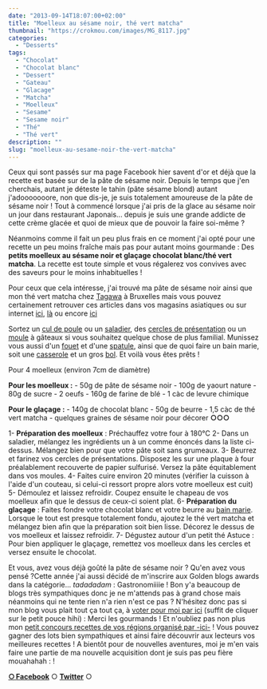 ```yaml
---
date: "2013-09-14T18:07:00+02:00"
title: "Moelleux au sésame noir, thé vert matcha"
thumbnail: "https://crokmou.com/images/MG_8117.jpg"
categories:
  - "Desserts"
tags:
  - "Chocolat"
  - "Chocolat blanc"
  - "Dessert"
  - "Gateau"
  - "Glacage"
  - "Matcha"
  - "Moelleux"
  - "Sesame"
  - "Sesame noir"
  - "Thé"
  - "Thé vert"
description: ""
slug: "moelleux-au-sesame-noir-the-vert-matcha"
---
```


Ceux qui sont passés sur ma page Facebook hier savent d'or et déjà que la recette est basée sur de la pâte de sésame noir. Depuis le temps que j'en cherchais, autant je déteste le tahin (pâte sésame blond) autant j'adooooooore, non que dis-je, je suis totalement amoureuse de la pâte de sésame noir ! Tout à commencé lorsque j'ai pris de la glace au sésame noir un jour dans restaurant Japonais... depuis je suis une grande addicte de cette crème glacée et quoi de mieux que de pouvoir la faire soi-même ?

<a name="more"></a>

Néanmoins comme il fait un peu plus frais en ce moment j'ai opté pour une recette un peu moins fraîche mais pas pour autant moins gourmande : Des **petits moelleux au sésame noir et glaçage chocolat blanc/thé vert matcha**. La recette est toute simple et vous régalerez vos convives avec des saveurs pour le moins inhabituelles !

Pour ceux que cela intéresse, j'ai trouvé ma pâte de sésame noir ainsi que mon thé vert matcha chez [Tagawa](http://www.tagawa.eu/) à Bruxelles mais vous pouvez certainement retrouver ces articles dans vos magasins asiatiques ou sur internet [ici](http://www.bienmanger.com/1F10929_Pate_Sesame.html), [là](http://www.laboutiquedujapon.fr/PrestaShop/fr/1326-pate-de-sesame-grille-noir-100ml-4932395000678.html) ou encore [ici](http://cook-shop.fr/pate-/1429-pate-de-sesame-noir-terre-exotique-3760063336412.html)

Sortez un [cul de poule](http://www.rueducommerce.fr/m/pl/malid:48515370) ou un [saladier](http://www.rueducommerce.fr/m/pl/malid:4769897), des [cercles de présentation](http://www.rueducommerce.fr/index/cercle%20de%20presentation) ou un [moule](http://www.rueducommerce.fr/m/pl/malid:5325292) à gâteaux si vous souhaitez quelque chose de plus familial. Munissez vous aussi d'un [fouet](http://www.rueducommerce.fr/index/ustensile%20Fouet%20inox) et d'une [spatule](http://www.rueducommerce.fr/m/pl/malid:48515367), ainsi que de quoi faire un bain marie, soit une [casserole](http://www.rueducommerce.fr/m/pl/malid:115) et un gros [bol](http://www.rueducommerce.fr/m/pl/malid:4769881). Et voilà vous êtes prêts !

Pour 4 moelleux (environ 7cm de diamètre)

**Pour les moelleux :** <span style="line-height: 15.59375px;">- 50g de pâte de sésame noir</span> - 100g de yaourt nature - 80g de sucre - 2 oeufs - 160g de farine de blé - 1 càc de levure chimique

**Pour le glaçage :** - 140g de chocolat blanc - 50g de beurre - 1,5 càc de thé vert matcha - quelques graines de sésame noir pour décorer **○○○**

1- **Préparation des moelleux** : Préchauffez votre four à 180°C 2- Dans un saladier, mélangez les ingrédients un à un comme énoncés dans la liste ci-dessus. Mélangez bien pour que votre pâte soit sans grumeaux. 3- Beurrez et farinez vos cercles de présentations. Disposez les sur une plaque à four préalablement recouverte de papier sulfurisé. Versez la pâte équitablement dans vos moules. 4- Faites cuire environ 20 minutes (vérifier la cuisson à l'aide d'un couteau, si celui-ci ressort propre alors votre moelleux est cuit) 5- Démoulez et laissez refroidir. Coupez ensuite le chapeau de vos moelleux afin que le dessus de ceux-ci soient plat. 6- **Préparation du glaçage** : Faites fondre votre chocolat blanc et votre beurre au [bain marie](http://cuisine-facile.com/trucs_astuces/recette-comment-preparer-bain-marie.html). Lorsque le tout est presque totalement fondu, ajoutez le thé vert matcha et mélangez bien afin que la préparation soit bien lisse. Décorez le dessus de vos moelleux et laissez refroidir. 7- Dégustez autour d'un petit thé Astuce : Pour bien appliquer le glaçage, remettez vos moelleux dans les cercles et versez ensuite le chocolat.

Et vous, avez vous déjà goûté la pâte de sésame noir ? Qu'en avez vous pensé ?Cette année j'ai aussi décidé de m'inscrire aux Golden blogs awards dans la catégorie... *tadadadam* : Gastronomiiiie ! Bon y'a beaucoup de blogs très sympathiques donc je ne m'attends pas à grand chose mais néanmoins qui ne tente rien n'a rien n'est ce pas ? N'hésitez donc pas si mon blog vous plait tout ça tout ça, à [voter pour moi par ici](http://www.golden-blog-awards.fr/blogs/crokmou.html) (suffit de cliquer sur le petit pouce hihi) : Merci les gourmands ! Et n'oubliez pas non plus mon [petit concours recettes de vos régions organisé par -ici-](http://www.crokmou.com/2013/09/1000-merci-et-un-concours.html) ! Vous pouvez gagner des lots bien sympathiques et ainsi faire découvrir aux lecteurs vos meilleures recettes ! A bientôt pour de nouvelles aventures, moi je m'en vais faire une partie de ma nouvelle acquisition dont je suis pas peu fière mouahahah : !

[**○<span style="font-size: xx-small; margin: 0px; outline: 0px; padding: 0px;"><span style="font-family: Arial, Helvetica, sans-serif; margin: 0px; outline: 0px; padding: 0px;"> </span></span>Facebook**](https://www.facebook.com/pages/CroKMou/148093255259077) ○ [**Twitter**](https://twitter.com/Crokmou) ○